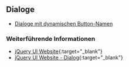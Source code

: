 ## Dialoge

- [Dialoge mit dynamischen Button-Namen](dialoge-mit-dynamischen-button-namen)

### Weiterführende Informationen

- [jQuery UI Website](https://jqueryui.com/){:target="_blank"}
- [jQuery UI Website - Dialog](https://jqueryui.com/dialog/){:target="_blank"}
